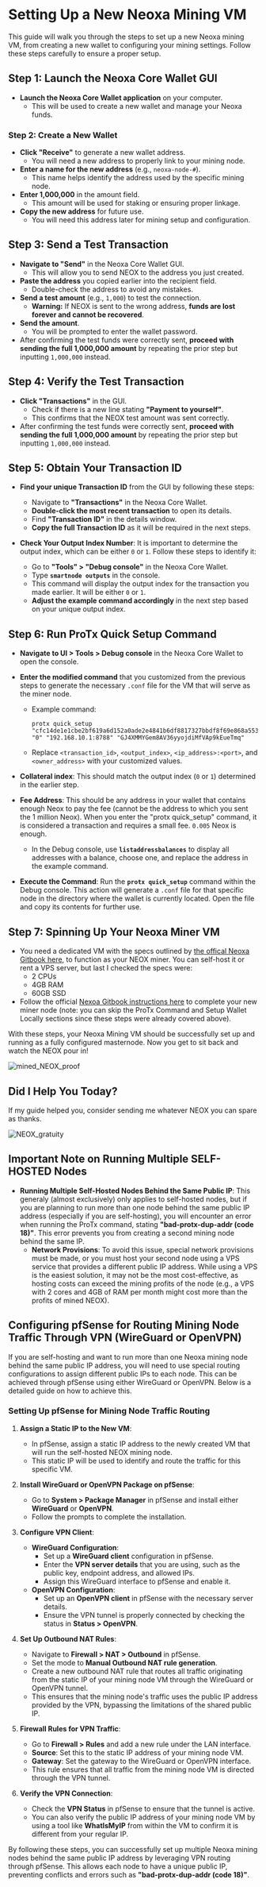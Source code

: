 # Setting Up a New Neoxa Mining VM

This guide will walk you through the steps to set up a new Neoxa mining VM, from creating a new wallet to configuring your mining settings. Follow these steps carefully to ensure a proper setup.

## Step 1: Launch the Neoxa Core Wallet GUI
- **Launch the Neoxa Core Wallet application** on your computer.
  - This will be used to create a new wallet and manage your Neoxa funds.

### Step 2: Create a New Wallet
- **Click "Receive"** to generate a new wallet address.
  - You will need a new address to properly link to your mining node.
- **Enter a name for the new address** (e.g., `neoxa-node-#`).
  - This name helps identify the address used by the specific mining node.
- **Enter 1,000,000** in the amount field.
  - This amount will be used for staking or ensuring proper linkage.
- **Copy the new address** for future use.
  - You will need this address later for mining setup and configuration.

## Step 3: Send a Test Transaction
- **Navigate to "Send"** in the Neoxa Core Wallet GUI.
  - This will allow you to send NEOX to the address you just created.
- **Paste the address** you copied earlier into the recipient field.
  - Double-check the address to avoid any mistakes.
- **Send a test amount** (e.g., `1,000`) to test the connection.
  - **Warning:** If NEOX is sent to the wrong address, **funds are lost forever and cannot be recovered**.
- **Send the amount**.
  - You will be prompted to enter the wallet password.
- After confirming the test funds were correctly sent, **proceed with sending the full 1,000,000 amount** by repeating the prior step but inputting `1,000,000` instead.

## Step 4: Verify the Test Transaction
- **Click "Transactions"** in the GUI.
  - Check if there is a new line stating **"Payment to yourself"**.
  - This confirms that the NEOX test amount was sent correctly.
- After confirming the test funds were correctly sent, **proceed with sending the full 1,000,000 amount** by repeating the prior step but inputting `1,000,000` instead.

## Step 5: Obtain Your Transaction ID
- **Find your unique Transaction ID** from the GUI by following these steps:
  - Navigate to **"Transactions"** in the Neoxa Core Wallet.
  - **Double-click the most recent transaction** to open its details.
  - Find **"Transaction ID"** in the details window.
  - **Copy the full Transaction ID** as it will be required in the next steps.

- **Check Your Output Index Number**: It is important to determine the output index, which can be either `0` or `1`. Follow these steps to identify it:
  - Go to **"Tools" > "Debug console"** in the Neoxa Core Wallet.
  - Type **`smartnode outputs`** in the console.
  - This command will display the output index for the transaction you made earlier. It will be either `0` or `1`.
  - **Adjust the example command accordingly** in the next step based on your unique output index.

## Step 6: Run ProTx Quick Setup Command
- **Navigate to UI > Tools > Debug console** in the Neoxa Core Wallet to open the console.
- **Enter the modified command** that you customized from the previous steps to generate the necessary `.conf` file for the VM that will serve as the miner node.
  - Example command:
    ```
    protx quick_setup "cfc14de1e1cbe2bf619a6d152a0ade2e4841b6df8817327bbdf8f69e868a553c" "0" "192.168.10.1:8788" "GJ4XMMYGem8AV36yyojdiMfVAp9kEueTmq"
    ```
  - Replace `<transaction_id>`, `<output_index>`, `<ip_address>:<port>`, and `<owner_address>` with your customized values.

- **Collateral index**: This should match the output index (`0` or `1`) determined in the earlier step.
- **Fee Address**: This should be any address in your wallet that contains enough Neox to pay the fee (cannot be the address to which you sent the 1 million Neox). When you enter the "protx quick_setup" command, it is considered a transaction and requires a small fee. `0.005` Neox is enough.
  - In the Debug console, use **`listaddressbalances`** to display all addresses with a balance, choose one, and replace the address in the example command.
- **Execute the Command**: Run the **`protx quick_setup`** command within the Debug console. This action will generate a `.conf` file for that specific node in the directory where the wallet is currently located. Open the file and copy its contents for further use.

## Step 7: Spinning Up Your Neoxa Miner VM
- You need a dedicated VM with the specs outlined by [the offical Neoxa Gitbook here](https://neoxa.gitbook.io/documentation/neoxa-documentation/understanding-smartnodes), to function as your NEOX miner. You can self-host it or rent a VPS server, but last I checked the specs were:
  - 2 CPUs
  - 4GB RAM
  - 60GB SSD
- Follow the official [Nexoa Gitbook instructions here](https://neoxa.gitbook.io/documentation/neoxa-documentation/smartnode-setup) to complete your new miner node (note: you can skip the ProTx Command and Setup Wallet Locally sections since these steps were already covered above).

With these steps, your Neoxa Mining VM should be successfully set up and running as a fully configured masternode. Now you get to sit back and watch the NEOX pour in!

![mined_NEOX_proof](https://i.imgur.com/AuI1J0O.png)

## Did I Help You Today?
If my guide helped you, consider sending me whatever NEOX you can spare as thanks.

![NEOX_gratuity](https://i.imgur.com/V9mLtsF.png)

## Important Note on Running Multiple SELF-HOSTED Nodes
- **Running Multiple Self-Hosted Nodes Behind the Same Public IP**: This generaly (almost exclusively) only applies to self-hosted nodes, but if you are planning to run more than one node behind the same public IP address (especially if you are self-hosting), you will encounter an error when running the ProTx command, stating **"bad-protx-dup-addr (code 18)"**. This error prevents you from creating a second mining node behind the same IP.
  - **Network Provisions**: To avoid this issue, special network provisions must be made, or you must host your second node using a VPS service that provides a different public IP address. While using a VPS is the easiest solution, it may not be the most cost-effective, as hosting costs can exceed the mining profits of the node (e.g., a VPS with 2 cores and 4GB of RAM per month might cost more than the profits of mined NEOX).

## Configuring pfSense for Routing Mining Node Traffic Through VPN (WireGuard or OpenVPN)
If you are self-hosting and want to run more than one Neoxa mining node behind the same public IP address, you will need to use special routing configurations to assign different public IPs to each node. This can be achieved through pfSense using either WireGuard or OpenVPN. Below is a detailed guide on how to achieve this.

### Setting Up pfSense for Mining Node Traffic Routing
1. **Assign a Static IP to the New VM**:
   - In pfSense, assign a static IP address to the newly created VM that will run the self-hosted NEOX mining node.
   - This static IP will be used to identify and route the traffic for this specific VM.

2. **Install WireGuard or OpenVPN Package on pfSense**:
   - Go to **System > Package Manager** in pfSense and install either **WireGuard** or **OpenVPN**.
   - Follow the prompts to complete the installation.

3. **Configure VPN Client**:
   - **WireGuard Configuration**:
     - Set up a **WireGuard client** configuration in pfSense.
     - Enter the **VPN server details** that you are using, such as the public key, endpoint address, and allowed IPs.
     - Assign this WireGuard interface to pfSense and enable it.
   - **OpenVPN Configuration**:
     - Set up an **OpenVPN client** in pfSense with the necessary server details.
     - Ensure the VPN tunnel is properly connected by checking the status in **Status > OpenVPN**.

4. **Set Up Outbound NAT Rules**:
   - Navigate to **Firewall > NAT > Outbound** in pfSense.
   - Set the mode to **Manual Outbound NAT rule generation**.
   - Create a new outbound NAT rule that routes all traffic originating from the static IP of your mining node VM through the WireGuard or OpenVPN tunnel.
   - This ensures that the mining node's traffic uses the public IP address provided by the VPN, bypassing the limitations of the shared public IP.

5. **Firewall Rules for VPN Traffic**:
   - Go to **Firewall > Rules** and add a new rule under the LAN interface.
   - **Source**: Set this to the static IP address of your mining node VM.
   - **Gateway**: Set the gateway to the WireGuard or OpenVPN interface.
   - This rule ensures that all traffic from the mining node VM is directed through the VPN tunnel.

6. **Verify the VPN Connection**:
   - Check the **VPN Status** in pfSense to ensure that the tunnel is active.
   - You can also verify the public IP address of your mining node VM by using a tool like **WhatIsMyIP** from within the VM to confirm it is different from your regular IP.

By following these steps, you can successfully set up multiple Neoxa mining nodes behind the same public IP address by leveraging VPN routing through pfSense. This allows each node to have a unique public IP, preventing conflicts and errors such as **"bad-protx-dup-addr (code 18)"**.

